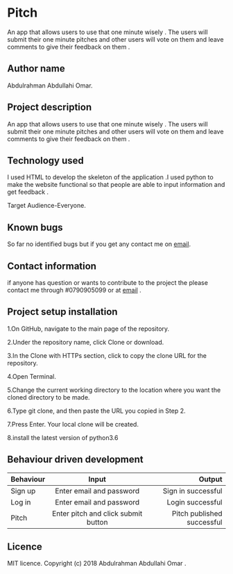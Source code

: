 # Pitch

An app that allows users to use that one minute wisely . The users will submit their one minute pitches and other users will vote on them and leave comments to give their feedback on them . 

## Author name

Abdulrahman Abdullahi Omar.

## Project description

An app that allows users to use that one minute wisely . The users will submit their one minute pitches and other users will vote on them and leave comments to give their feedback on them . 

## Technology used

I used HTML to develop the skeleton of the application .I used python to make the website functional so that people are able to input information and get feedback .

Target Audience-Everyone.

## Known bugs

So far no identified bugs but if you get any contact me on [email](manowfelow@gmail.com).

## Contact information

if anyone has question or wants to contribute to the project the please contact me through #0790905099 or at [email](manowfelow@gmail.com) .

## Project setup installation

1.On GitHub, navigate to the main page of the repository.

2.Under the repository name, click Clone or download.

3.In the Clone with HTTPs section, click  to copy the clone URL for the repository.

4.Open Terminal.

5.Change the current working directory to the location where you want the cloned directory to be made.

6.Type git clone, and then paste the URL you copied in Step 2.

7.Press Enter. Your local clone will be created.

8.install the latest version of python3.6

## Behaviour driven development

| Behaviour   |      Input     |  Output |
|----------|:-------------:|------:|
| Sign up | Enter email and password |   Sign in successful |
| Log in | Enter email and password |   Login successful |
| Pitch | Enter pitch and click submit button |  Pitch published successful |

## Licence

MIT licence. Copyright (c) 2018 Abdulrahman Abdullahi Omar .
